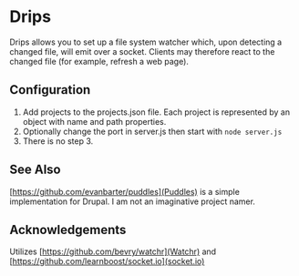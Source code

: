 # Drips
Drips allows you to set up a file system watcher which, upon detecting a changed file, will emit over a socket. Clients may therefore react to the changed file (for example, refresh a web page).

## Configuration
1. Add projects to the projects.json file. Each project is represented by an object with name and path properties.
2. Optionally change the port in server.js then start with `node server.js`
3. There is no step 3.

## See Also
[https://github.com/evanbarter/puddles](Puddles) is a simple implementation for Drupal. I am not an imaginative project namer.

## Acknowledgements
Utilizes [https://github.com/bevry/watchr](Watchr) and [https://github.com/learnboost/socket.io](socket.io)